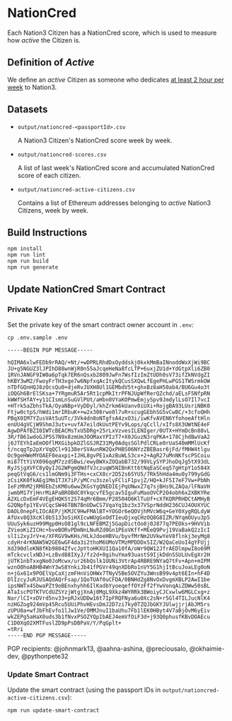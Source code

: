 # NationCred

Each Nation3 Citizen has a NationCred score, which is used to measure how _active_ the Citizen is.

## Definition of _Active_

We define an _active_ Citizen as someone who dedicates [at least 2 hour per week](https://snapshot.org/#/nation3.eth/proposal/0xc20deac472610e9bc514c0d8625809b68e2953f0609457093418afbbfa6ab65e) to Nation3.

## Datasets

- `output/nationcred-<passportId>.csv`

  A Nation3 Citizen's NationCred score week by week.

- `output/nationcred-scores.csv`

  A list of last week's NationCred score and accumulated NationCred score of each citizen.

- `output/nationcred-active-citizens.csv`

  Contains a list of Ethereum addresses belonging to _active_ Nation3 Citizens, week by week.

## Build Instructions

```
npm install
npm run lint
npm run build
npm run generate
```

## Update NationCred Smart Contract

### Private Key

Set the private key of the smart contract owner account in `.env`:

```
cp .env.sample .env
```

```
-----BEGIN PGP MESSAGE-----

hQIMA6xlwFEDb9rRAQ/+Nt/+wDPRLRhdDxOyddskj0kxkMmBaINnoddWxXjWi9BC
JU+g5NGUZ3lJPIhD88wnWjR0n55aJcqeHeNa8fcLTP+6uxjZU1d+YdGtpXli6ZB0
1RVnJANGF9IW0a6pTqk7ER6nQsxb2809JwFn7WsfIzImZtUDh0sV73ifZkNVdgZI
hKBY3wM2/FwoyFrTH3xge7w6NpfxqAcItykQCusSXQwLfEgePHLwPGS1TWSrmkOW
nTDfGQnHQJ8zOcsQu0+djeRvJUXH8Ul1GEMbdV5t+ghxBz8aH50ab4/BU6Gu4o3t
iOQGh6BrElSKsa+7YRgmuR5Ar5Rt1cpMkItrPFNJUpWfRerQZchd/aELsF5NfpRN
kWWfSHfAY+y11CIsmLnSuGVlPUt/aHbn0VYaKOPmwEmjySpv9JmdylLsO7Il7vcI
+HTrk5aZbhsTkA/OyaNBp+VyDDyl/khZrkm6kUanv0iUXi+RojgBA93LUsriNBK0
Ftjw0ctpS/hWdi1mrIRbuK++w2x308rwo0l7vR+scugGEbhSG5vCwBC/+3cfoQHh
PBqX0IM7YZusVAt5uUTc/3Vk4dn8oNTgfsA4zxO3i/iwKfvAVEN6YfohoeAftHln
enUU4gVCjW9ShmJ3utv+uvfA7eildkUutPEYv9Lops/qCcll/xIfs8X3UWtNE4eF
AgwDPAfBZI0IWTcBEACMsTxU5DRg+25rLxVzvesILENIger/0UTX+HYmDcBn88vL
3R/fB61wdoGJP5S7N9x8zmUmJOOMaxYPIzT7+X0JGuzN3rqPKA+178CjhdBwVaA2
j6JTEYhIaEmOOflMXGibpkDZlGSJRZ31My0AdqsSGlPdlCRLe0rUaS40mMMlUcKf
t/ncqgTp2pXrVqQCl+9138erSVAunRW2QxPHBS06NYzZBEBasr6jFd/fMHW4tlgu
Oc9geHWeMYOAEF0eaxpi+IJHL8gvPE1xAzBuWLS3cx+2+AgR27uMnNKfscPSCoiu
mi87TtYiVX096qqM7zzdSBwi/ewyBWXxZOQabB732/99VLySYPJhoDqJg5tX93dL
RyJSjgXVFC8yQyIJG2WPgmQNdfVJczuqW5NIBnKtt6tNqEaSCeq57gHtpY1o584X
peqGtVqG6/cs1lmGNm9i3FTHs+cxCX8cr2D52s6SYU5/7Rk5hHda4mu0y799yGdG
zCsiKK0fkAEg1Mm1TJX7iP/yMCru3szelyFCliF1pvjZ/HQ+kJF5I7eF7Vw+PbNh
IeFzMhM2jRM8EbZsKM0u6wwZKGsYgQNEDIEjPqUNwxZ7q7sjBHs9LZAQa/lFNaVH
jwmbM17YjHnrMiAPaBROBdC0YkqcvfE5gcav5IguFuMaoOVCP2O4obh6x2XBKYRe
A2XLcDxEmF4VEgEHQKSt2S74qMr6Bmm/P28504O6KlTuUf+cXfKQRPRHDCtAMHyB
G2QNpfp1YEvVCqcSW46TBN7BnUDwCS7VqaYq1bz3x37VSprNddH236CUJ4OUXYUC
DAOL0nepFLIOcAEP/jKMJC9HwFMAlBT+YOGOr6eQOVjhMVcW6q+GeY0XygRQLdyW
AfUxv8Q3XcKl0b5133oSiHXIcwWUgGxOdTIeuQjxqCHzOQ8G8IZR/NYqmOUyu3p5
UUuSyk6uzH99Mgp0HsO81gl9cLNFEBMZj5GapDictOo8j0J877q7PEOks+9HVVib
ZVieoKiZICHc+bveBORvPDmNnLNuRZd0Gn1PEoVKff+MEeQ9Pvj19VaBakQ2zIcI
slIi2xyJrV+e/XFRGV9wKHs/HLkJdoeHBVu/byvfMrNm2UVkwYeV8flnkj3eyMg8
cdyHr4rKNAW5W2GE6wGF4da3i2thoM6UMoVTMzMPDDDxSIZ/W2QaCeUoI4gYFUjj
XdJ90dleKN8fKb9804ZfvcJpYtoHKXUI1Qa10fA/oWr9QW12JfrAEDlmpwI8o69M
mTckcvclxNDJ+LzBvd88IXyJ/fz2d+0gihuYma93uastS9IjkDdnSSULUvEgXr2H
jUTK1nbTxxgNo0JoMcwx/ur26bQslk1UUNi3VtrAp4RBRE9NYaQ7tFv+Apn+mIPM
wznO0hoABHB4WnY3wS8YnkiJb41fPGVr49qnXDbRo1nVY5G1hjItBcuJoaLEg0oN
n+jGx61x9POElVpCaXjzmFHnViOHWx7TNyV5Be5OVZYu3WnsB99v4pt6EIn+hF4D
DlIzcyJuRJUSAQdAQrFsap/1QoTUAf0uCFDA/0BNHdZg8NvOxDvgmXBLP2AwI1be
ipsNWTx4SbwaPZt9oBEnxhyhh6IlKadbYyoeqeffOYzFf2fYwVonqAiZDWw50sBL
ATaIscPOTKTVCdUZSYzjWtgjXnAj0MgL9Xkz4WYRRk3BWoiyCJCxwlw6MGLCxg+z
Nar/lCI+xDVrd5nv33+pRJxUDDw16t7IpFRQFNya6u0Xc2sN+r5Gl4TILJucNlK4
nzHGZog924mVp45Rcu5UUiPhvHEvsDmJ2D7zi7ky0TZQJbGKYJUlwjjrjAbJM5rs
zUPU0a+wfJbFhEvfo1lJw1Ve/OMMJnuI1baUhu7Fb1lEK0HByt4V7aBjOvM6yEiv
wkZEPg5aHaX0uds3b1fNvxPSOZYQpIbAEJ4emVfOiF3d+j93Q0phusfKBvDOAEcu
C1D0XqO2XMTFuslZD9pPsDBPaV/Y/PqGplt+
=tRri
-----END PGP MESSAGE-----
```

PGP recipients: @johnmark13, @aahna-ashina, @preciousalo, @okhaimie-dev, @pythonpete32

### Update Smart Contract

Update the smart contract (using the passport IDs in `output/nationcred-active-citizens.csv`):

```
npm run update-smart-contract
```

